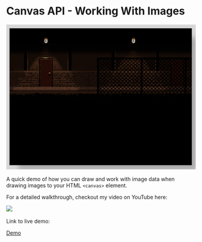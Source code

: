 # Canvas API - Working With Images

![demo](docs/example.png)

A quick demo of how you can draw and work with image data when drawing images to your HTML `<canvas>` element.

For a detailed walkthrough, checkout my video on YouTube here:

[<img src="https://i.ytimg.com/vi/PJM8isAuDoI/hqdefault.jpg">](https://youtu.be/PJM8isAuDoI "How to Draw, Scale, and Slice Images using the Canvas API")

Link to live demo:

[Demo](https://devshareacademy.github.io/code-examples-from-my-video-content/canavs-api/basic-image-example/index.html)
